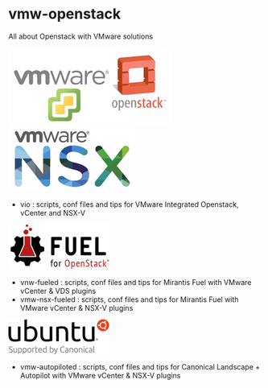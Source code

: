# vmw-openstack
All about Openstack with VMware solutions

![VIO](docs/vmw%2Bopenstack.jpg)
![NSX](docs/nsx.png)
- vio : scripts, conf files and tips for VMware Integrated Openstack, vCenter and NSX-V

![FUEL](docs/fuel.png)
- vnw-fueled : scripts, conf files and tips for Mirantis Fuel with VMware vCenter & VDS plugins
- vmw-nsx-fueled : scripts, conf files and tips for Mirantis Fuel with VMware vCenter & NSX-V plugins

![UBUNTU](docs/ubuntu.png)
- vmw-autopiloted : scripts, conf files and tips for Canonical Landscape + Autopilot with VMware vCenter & NSX-V plugins
